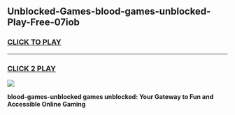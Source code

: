 
## Unblocked-Games-blood-games-unblocked-Play-Free-07iob
<h3>
<a href="https://premium76.site?title=blood-games-unblocked&ref=18A">CLICK TO PLAY</a></h3>
<hr>

<h3>
<a href="https://premium76.site?title=blood-games-unblocked&ref=18A">CLICK 2 PLAY</a>
  
</h3>

<a href="https://premium76.site?title=blood-games-unblocked&ref=18A"><img src="https://clearcache.store/games.png"></a>


**blood-games-unblocked games unblocked: Your Gateway to Fun and Accessible Online Gaming**
